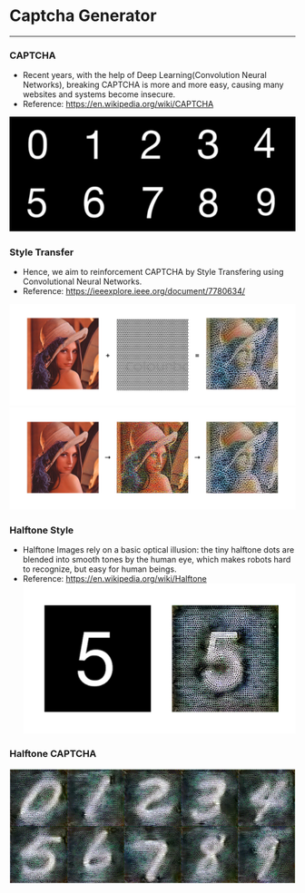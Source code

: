 # Captcha Generator
---
### CAPTCHA
* Recent years, with the help of Deep Learning(Convolution Neural Networks), breaking CAPTCHA is more and more easy, causing many websites and systems become insecure.
* Reference: https://en.wikipedia.org/wiki/CAPTCHA

![demo](demo/original_captcha.png)
### Style Transfer
* Hence, we aim to reinforcement CAPTCHA by Style Transfering using Convolutional Neural Networks.
* Reference: https://ieeexplore.ieee.org/document/7780634/

![demo](demo/halftone_transform.png)
![demo](demo/style_transform.png)

### Halftone Style
* Halftone Images rely on a basic optical illusion: the tiny halftone dots are blended into smooth tones by the human eye, which makes robots hard to recognize, but easy for human beings.
* Reference: https://en.wikipedia.org/wiki/Halftone
![demo](demo/halftone_effect.png)

### Halftone CAPTCHA
![demo](demo/halftone_captcha.png)

